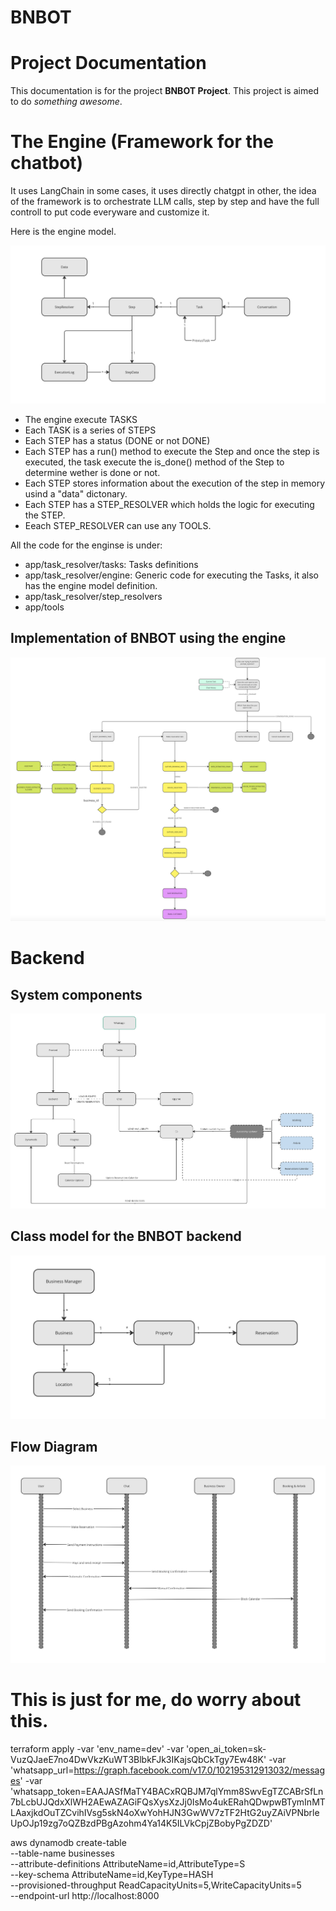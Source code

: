 # BNBOT

# Project Documentation

This documentation is for the project **BNBOT Project**. This project is aimed to do *something awesome*.

# The Engine (Framework for the chatbot)

It uses LangChain in some cases, it uses directly chatgpt in other, the idea of the framework is to orchestrate LLM calls, step by step and have the full controll to put code everyware and customize it.

Here is the engine model.

![Engine Model](doc/engine_model.png)

- The engine execute TASKS
- Each TASK is a series of STEPS
- Each STEP has a status (DONE or not DONE)
- Each STEP has a run() method to execute the Step and once the step is executed, the task execute the is_done() method of the Step to determine wether is done or not. 
- Each STEP stores information about the execution of the step in memory usind a "data" dictonary.
- Each STEP has a STEP_RESOLVER which holds the logic for executing the STEP.
- Eeach STEP_RESOLVER can use any TOOLS.

All the code for the enginse is under:
- app/task_resolver/tasks: Tasks definitions
- app/task_resolver/engine: Generic code for executing the Tasks, it also has the engine model definition.
- app/task_resolver/step_resolvers
- app/tools

## Implementation of BNBOT using the engine

![Engine BnBot](doc/engine_bnbot.png)


# Backend

## System components

![System Components](doc/components.png)

## Class model for the BNBOT backend

![Business Model](doc/business_model.png)

## Flow Diagram

![Flow Diagram](doc/flow_diagram.png)


# This is just for me, do worry about this.

terraform apply -var 'env_name=dev' -var 'open_ai_token=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' -var 'whatsapp_url=https://graph.facebook.com/v17.0/102195312913032/messages' -var 'whatsapp_token=EAAJASfMaTY4BACxRQBJM7qlYmm8SwvEgTZCABrSfLn7bLcbUJQdxXlWH2AEwAZAGiFQsXysXzJj0IsMo4ukERahQDwpwBTymInMTLAaxjkdOuTZCvihIVsg5skN4oXwYohHJN3GwWV7zTF2HtG2uyZAiVPNbrleUpOJp19zg7oQZBzdPBgAzohm4Ya14K5ILVkCpjZBobyPgZDZD'


aws dynamodb create-table \
    --table-name businesses \
    --attribute-definitions AttributeName=id,AttributeType=S \
    --key-schema AttributeName=id,KeyType=HASH \
    --provisioned-throughput ReadCapacityUnits=5,WriteCapacityUnits=5 \
    --endpoint-url http://localhost:8000